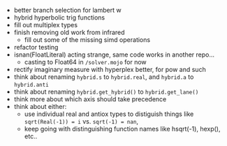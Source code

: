 - better branch selection for lambert w
- hybrid hyperbolic trig functions
- fill out multiplex types
- finish removing old work from infrared
    - fill out some of the missing simd operations
- refactor testing
- isnan(FloatLiteral) acting strange, same code works in another repo...
    - casting to Float64 in `/solver.mojo` for now
- rectify imaginary measure with hyperplex better, for pow and such
- think about renaming `hybrid.s` to `hybrid.real`, and `hybrid.a` to `hybrid.anti`
- think about renaming `hybrid.get_hybrid()` to `hybrid.get_lane()`
- think more about which axis should take precedence
- think about either:
    - use individual real and antiox types to distiguish things like `sqrt(Real(-1)) = i` vs. `sqrt(-1) = nan`,
    - keep going with distinguishing function names like hsqrt(-1), hexp(), etc..